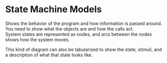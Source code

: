 # State Machine Models
Shows the behavior of the program and how information is passed around. You need to show what the objects are and how the calls act.  
System states are represented as nodes, and arcs between the nodes shows how the system moves.  

This kind of diagram can also be tabularized to show the state, stimuli, and a description of what that state looks like. 

